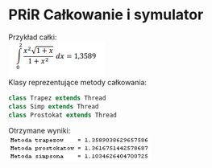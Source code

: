# PRiR Całkowanie i symulator
Przykład całki: <br>
![](pic1.PNG)<br>
Klasy reprezentujące metody całkowania:
```javascript
class Trapez extends Thread
class Simp extends Thread
class Prostokat extends Thread
```
Otrzymane wyniki: <br>
![](pic2.PNG)<br>
